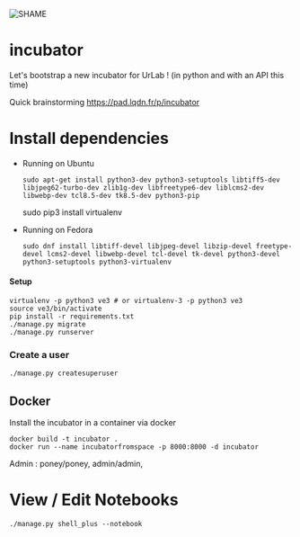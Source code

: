 ![SHAME](https://travis-ci.org/UrLab/incubator.svg?branch=master)
# incubator
Let's bootstrap a new incubator for UrLab ! (in python and with an API this time)

Quick brainstorming https://pad.lqdn.fr/p/incubator


# Install dependencies
    
  - Running on Ubuntu
  
        sudo apt-get install python3-dev python3-setuptools libtiff5-dev libjpeg62-turbo-dev zlib1g-dev libfreetype6-dev liblcms2-dev libwebp-dev tcl8.5-dev tk8.5-dev python3-pip
	
	sudo pip3 install virtualenv
    
  - Running on Fedora 
   
        sudo dnf install libtiff-devel libjpeg-devel libzip-devel freetype-devel lcms2-devel libwebp-devel tcl-devel tk-devel python3-devel python3-setuptools python3-virtualenv

#### Setup

    virtualenv -p python3 ve3 # or virtualenv-3 -p python3 ve3
    source ve3/bin/activate
    pip install -r requirements.txt
    ./manage.py migrate
    ./manage.py runserver

### Create a user

    ./manage.py createsuperuser
    
## Docker
Install the incubator in a container via docker

    docker build -t incubator .
    docker run --name incubatorfromspace -p 8000:8000 -d incubator
    
Admin : poney/poney, admin/admin, 
    
# View / Edit Notebooks

    ./manage.py shell_plus --notebook


